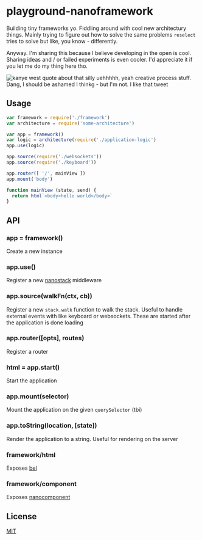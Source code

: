 # playground-nanoframework
Building tiny frameworks yo. Fiddling around with cool new architectury things.
Mainly trying to figure out how to solve the same problems `reselect` tries to
solve but like, you know - differently.

Anyway. I'm sharing this because I believe developing in the open is cool.
Sharing ideas and / or failed experiments is even cooler. I'd appreciate it if
you let me do my thing here tho.

![kanye west quote about that silly uehhhhh, yeah creative process stuff. Dang,
I should be ashamed I thinkg - but I'm not. I like that
tweet](./a-can-of-kanye/screenshot.png)

## Usage
```js
var framework = require('./framework')
var architecture = require('some-architecture')

var app = framework()
var logic = architecture(require('./application-logic')
app.use(logic)

app.source(require('./websockets'))
app.source(require('./keyboard'))

app.router([ '/', mainView ])
app.mount('body')

function mainView (state, send) {
  return html`<body>hello world</body>`
}
```

## API
### app = framework()
Create a new instance

### app.use()
Register a new [nanostack](https://github.com/yoshuawuyts/nanostack) middleware

### app.source(walkFn(ctx, cb))
Register a new `stack.walk` function to walk the stack. Useful to handle
external events with like keyboard or websockets. These are started after the
application is done loading

### app.router([opts], routes)
Register a router

### html = app.start()
Start the application

### app.mount(selector)
Mount the application on the given `querySelector` (tbi)

### app.toString(location, [state])
Render the application to a string. Useful for rendering on the server

### framework/html
Exposes [bel](https://github.com/shama/bel)

### framework/component
Exposes [nanocomponent](https://github.com/yoshuawuyts/nanocomponent)

## License
[MIT](https://tldrlegal.com/license/mit-license)
